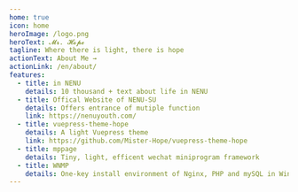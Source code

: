 ```yaml
---
home: true
icon: home
heroImage: /logo.png
heroText: 𝓜𝓻. 𝓗𝓸𝓹𝓮
tagline: Where there is light, there is hope
actionText: About Me →
actionLink: /en/about/
features:
  - title: in NENU
    details: 10 thousand + text about life in NENU
  - title: Offical Website of NENU-SU
    details: Offers entrance of mutiple function
    link: https://nenuyouth.com/
  - title: vuepress-theme-hope
    details: A light Vuepress theme
    link: https://github.com/Mister-Hope/vuepress-theme-hope
  - title: mppage
    details: Tiny, light, efficent wechat miniprogram framework
  - title: WNMP
    details: One-key install environment of Nginx, PHP and mySQL in Windows
---
```

